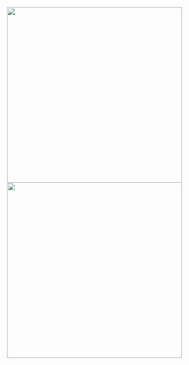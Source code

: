 
<p align = "center">
  <img src = "https://github-readme-stats.vercel.app/api?username=iajaykarthick&show_icons=true&theme=bear" width = 400>
  <img src = "https://github-readme-streak-stats.herokuapp.com?user=iajaykarthick&theme=dark&hide_border=true" width = 400>
 </p>
